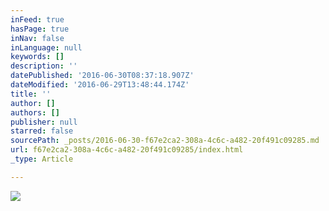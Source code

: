 ```yaml
---
inFeed: true
hasPage: true
inNav: false
inLanguage: null
keywords: []
description: ''
datePublished: '2016-06-30T08:37:18.907Z'
dateModified: '2016-06-29T13:48:44.174Z'
title: ''
author: []
authors: []
publisher: null
starred: false
sourcePath: _posts/2016-06-30-f67e2ca2-308a-4c6c-a482-20f491c09285.md
url: f67e2ca2-308a-4c6c-a482-20f491c09285/index.html
_type: Article

---
```

![](https://the-grid-user-content.s3-us-west-2.amazonaws.com/68169b6b-d9ee-4bc9-8a61-9a7f2657a05a.jpg)